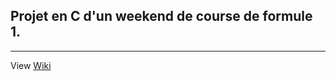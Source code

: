 ## Projet en C d'un weekend de course de formule 1.

***
View 
[Wiki](https://github.com/gpk659/projet_c_formule1/wiki)
